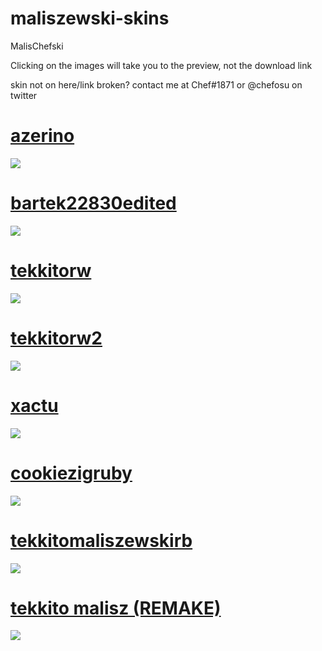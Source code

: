 # maliszewski-skins
MalisChefski

Clicking on the images will take you to the preview, not the download link

skin not on here/link broken? contact me at Chef#1871 or @chefosu on twitter

# [azerino](https://cdn.discordapp.com/attachments/981594568392843324/981595921580187648/azerino.osk)
<img src="https://i.imgur.com/eaV4Gvz.jpg"/>

# [bartek22830edited](https://cdn.discordapp.com/attachments/981594568392843324/981596763544776805/bartek22830edited.osk)
<img src="https://i.imgur.com/HZHpLP4.jpg"/>

# [tekkitorw](https://cdn.discordapp.com/attachments/981594568392843324/981597537007964270/tekkitorw.osk)
<img src="https://i.imgur.com/VO7Ouzf.jpg"/>

# [tekkitorw2](https://cdn.discordapp.com/attachments/981594568392843324/981597811982352466/tekkitorw2.osk)
<img src="https://i.imgur.com/dlReDvP.jpg"/>

# [xactu](https://cdn.discordapp.com/attachments/981594568392843324/981598645533167696/xactu.osk)
<img src="https://i.imgur.com/rX7VVzU.jpg"/>

# [cookiezigruby](https://cdn.discordapp.com/attachments/981594568392843324/981598685970456616/cookiezigruby.osk)
<img src="https://i.imgur.com/FbX65oO.jpg"/>

# [tekkitomaliszewskirb](https://cdn.discordapp.com/attachments/981594568392843324/985097669452107796/tekkitomaliszewskirb.osk)
<img src="https://i.imgur.com/HNrgril.jpg"/>

# [tekkito malisz (REMAKE)](https://cdn.discordapp.com/attachments/624585192039776266/990919332714385408/tekkito_maliszewski.osk)
<img src="https://i.imgur.com/Tjl3n4R.jpg"/>

